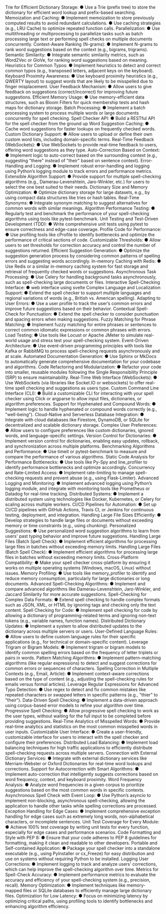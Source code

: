 Trie for Efficient Dictionary Storage:
● Use a Trie (prefix tree) to store the dictionary for efficient word lookup and prefix-based searching.
Memoization and Caching:
● Implement memoization to store previously computed results to avoid redundant calculations.
● Use caching strategies (e.g., LRU Cache) to optimize repeated function calls.
Parallelization:
● Use multithreading or multiprocessing to parallelize tasks such as batch processing large text or performing
spell checks on multiple documents concurrently.
Context-Aware Ranking (N-grams):
● Implement N-grams to rank word suggestions based on the context (e.g., bigrams, trigrams).
Semantic Similarity:
● Integrate semantic similarity metrics, such as Word2Vec or GloVe, for ranking word suggestions based on
meaning.
Heuristics for Common Typos:
● Implement heuristics to detect and correct common typos (e.g., transposed letters, adjacent keys on the
keyboard).
Keyboard Proximity Awareness:
● Use keyboard proximity heuristics (e.g., QWERTY layout) to suggest words that are likely to be misspelled due
to finger misplacement.
User Feedback Mechanism:
● Allow users to give feedback on suggestions (correct/incorrect) for improving future suggestions.
Efficient Memory Usage:
● Use memory-efficient data structures, such as Bloom Filters for quick membership tests and hash maps for
dictionary storage.
Batch Processing:
● Implement a batch processing system to process multiple words or large documents concurrently for spell
checking.
Spell Checker API:
● Build a RESTful API for the spell checker from the ground up
Word Suggestion Caching:
● Cache word suggestions for faster lookups on frequently checked words.
Custom Dictionary Support:
● Allow users to upload or define their own custom word lists, including domain-specific terms.
Real-Time Feedback (WebSockets):
● Use WebSockets to provide real-time feedback to users, offering word suggestions as they type.
Auto-Correction Based on Context:
● Implement logic to auto-correct based on the surrounding context (e.g., suggesting "there" instead of "their"
based on sentence context).
Error-Handling and Logging:
● Implement robust error-handling and logging using Python’s logging module to track errors and
performance metrics.
Extensible Algorithm Support:
● Provide support for multiple spell-checking algorithms (e.g., Damerau-Levenshtein, Jaro-Winkler, etc.) for
users to select the one best suited to their needs.
Dictionary Size and Memory Optimization:
● Optimize dictionary storage for large datasets, e.g., by using compact data structures like tries or hash
tables.
Real-Time Synonyms:
● Integrate synonym matching to suggest alternatives for common words with similar meanings.
Algorithm Performance Testing:
● Regularly test and benchmark the performance of your spell-checking algorithms using tools like
pytest-benchmark.
Unit Testing and Test-Driven Development (TDD):
● Write comprehensive unit tests using pytest to ensure correctness and edge-case coverage.
Profile Code for Performance:
● Use profiling tools like cProfile to identify bottlenecks and optimize the performance of critical sections of
code.
Customizable Thresholds:
● Allow users to set thresholds for correction accuracy and control the number of suggestions returned.
Efficient Suggestion Generation:
● Optimize the suggestion generation process by considering common patterns of spelling errors and
suggesting words accordingly.
In-memory Caching with Redis:
● Use Redis or a similar in-memory caching system for fast storage and retrieval of frequently checked words
or suggestions.
Asynchronous Task Processing:
● Use Celery for handling background tasks asynchronously, such as spell-checking large documents or files.
Interactive Spell-Checking Interface:
● web interface using svelte
Complex Language and Localization Support:
● Extend the spell checker to support multiple languages and regional variations of words (e.g., British vs.
American spelling).
Adapting to User Errors:
● Use a user profile to track the user’s common errors and improve future suggestions based on their
behavior.
Contextual Spell-Check for Punctuation:
● Extend the spell checker to consider punctuation and spacing errors when making suggestions.
Fuzzy Matching for Phrase Matching:
● Implement fuzzy matching for entire phrases or sentences to correct common idiomatic expressions or
common phrases with errors.
Load Testing:
● Use tools like Locust or Apache JMeter to simulate real-world usage and stress test your spell-checking
system.
Event-Driven Architecture:
● Use event-driven programming principles with tools like Kafka or RabbitMQ to process spell-checking
requests asynchronously and at scale.
Automated Documentation Generation:
● Use Sphinx or MkDocs to automatically generate comprehensive documentation for your codebase and
algorithms.
Code Refactoring and Modularization:
● Refactor your code into smaller, reusable modules following the Single Responsibility Principle (SRP) to
ensure maintainability.
Real-Time Web Interface (WebSockets):
● Use WebSockets (via libraries like Socket.IO or websockets) to offer real-time spell checking and
suggestions as users type.
Custom Command Line Interface (CLI):
● Build a customizable CLI for interacting with your spell checker using Click or argparse to allow input files,
dictionaries, or algorithm preferences.
Support for Hyphenated and Compound Words:
● Implement logic to handle hyphenated or compound words correctly (e.g., "well-being").
Cloud-Native and Serverless Database Integration:
● Integrate with cloud databases like Firestore, DynamoDB, or SQLite for decentralized and scalable dictionary
storage.
Complex User Preferences:
● Allow users to configure preferences like custom dictionaries, ignored words, and language-specific
settings.
Version Control for Dictionaries:
● Implement version control for dictionaries, enabling easy updates, rollback, and synchronization across
multiple platforms.
Benchmarking Algorithms and Performance:
● Use timeit or pytest-benchmark to measure and compare the performance of various algorithms.
Static Code Analysis for Performance Bottlenecks:
● Use tools like Py-Spy and line_profiler to identify performance bottlenecks and optimize accordingly.
Concurrency and Rate-Limited Access:
● Implement rate-limiting to manage spell-checking requests and prevent abuse (e.g., using Flask-Limiter).
Advanced Logging and Monitoring:
● Implement advanced logging using Python’s logging module, and integrate with monitoring tools like
Prometheus or Datadog for real-time tracking.
Distributed Systems:
● Implement a distributed system using technologies like Docker, Kubernetes, or Celery for scaling across
multiple workers.
CI/CD Pipelines for Automation:
● Set up CI/CD pipelines with GitHub Actions, Travis CI, or Jenkins for continuous testing, deployment, and
integration.
Handling Large File Sizes Efficiently:
● Develop strategies to handle large files or documents without exceeding memory or time constraints (e.g.,
using chunking).
Personalized Suggestions:
● Use personalized word suggestion algorithms to learn from users' past typing behavior and improve future
suggestions.
Handling Large Files (Batch Spell Check):
● Implement efficient algorithms for processing large files in batches without exceeding memory limits.
Handling Large Files (Batch Spell Check):
● Implement efficient algorithms for processing large files in batches without exceeding memory limits.
Cross-Platform Compatibility:
● Make your spell checker cross-platform by ensuring it works on multiple operating systems (Windows,
macOS, Linux) without issues.
Memory Profiling:
● Use tools like memory_profiler to identify and reduce memory consumption, particularly for large
dictionaries or long documents.
Advanced Spell-Checking Algorithms:
● Implement and compare advanced algorithms like Damerau-Levenshtein, Jaro-Winkler, and Jaccard
Similarity for more accurate suggestions.
Spell-Checking for Complex Data Formats:
● Extend spell checking to handle complex formats such as JSON, XML, or HTML by ignoring tags and checking
only the text content.
Spell Checking for Code:
● Implement spell checking for code by allowing a dictionary of programming-related terms and ignoring
non-text tokens (e.g., variable names, function names).
Distributed Dictionary Updates:
● Implement a system to allow distributed updates to the dictionary across multiple servers or users.
User-Defined Language Rules:
● Allow users to define custom language rules for their specific applications (e.g., for technical or
domain-specific content).
Leverage Trigram or Bigram Models:
● Implement trigram or bigram models to identify common spelling errors based on the frequency of letter
triplets or pairs in words.
Pattern Matching Algorithms:
● Implement pattern-matching algorithms (like regular expressions) to detect and suggest corrections for
common errors or sequences of characters.
Spelling Correction in Multiple Contexts (e.g., Email, Article):
● Implement context-aware corrections based on the type of content (e.g., adjusting the spell-checking rules
for emails versus formal articles).
Leverage Regular Expressions for Advanced Typo Detection:
● Use regex to detect and fix common mistakes like repeated characters or swapped letters in specific
patterns (e.g., "thier" to "their").
Data-Driven Spell Checking:
● Implement a data-driven approach using corpus-based error models to refine your algorithm over time.
Progressive Spell Checking:
● Allow progressive spell checking to work as the user types, without waiting for the full input to be completed
before providing suggestions.
Real-Time Analytics of Misspelled Words:
● Provide real-time analytics and statistics on the most common misspelled words in user inputs.
Customizable User Interface:
● Create a user-friendly, customizable interface for users to interact with the spell checker and configure their
preferences.
Distributed Load Balancing:
● Implement load balancing techniques for high traffic applications to efficiently distribute spell-checking
requests across multiple servers.
Connection with External Dictionary Services:
● Integrate with external dictionary services like Merriam-Webster or Oxford Dictionaries for real-time word
lookups and corrections.
Support for Autocorrection with Smart Algorithms:
● Implement auto-correction that intelligently suggests corrections based on word frequency, context, and
keyboard proximity.
Word Frequency Analysis:
● Analyze word frequencies in a given corpus to prioritize suggestions based on the most common words in
specific contexts.
Asynchronous Spell Check with Event Loop:
● Use Python’s asyncio to implement non-blocking, asynchronous spell-checking, allowing the application to
handle other tasks while spelling corrections are processed.
Exception Handling for Edge Cases:
● Implement comprehensive exception handling for edge cases such as extremely long words,
non-alphabetical characters, or incomplete sentences.
Unit Test Coverage for Every Module:
● Achieve 100% test coverage by writing unit tests for every function, especially for edge cases and
performance scenarios.
Code Formatting and Style with PEP 8:
● Ensure that your code adheres to PEP 8 guidelines for formatting, making it clean and readable to other
developers.
Portable and Self-contained Application:
● Package your spell checker into a standalone executable (e.g., using PyInstaller or cx_Freeze) for easy
distribution and use on systems without requiring Python to be installed.
Logging User Corrections:
● Implement logging to track and analyze users' corrections, which can help improve the spell-checking
algorithm over time.
Metrics for Spell-Check Accuracy:
● Implement performance metrics to evaluate the accuracy and efficiency of your spell-checking system
(e.g., precision, recall).
Memory Optimization:
● Implement techniques like memory-mapped files or SQLite databases to efficiently manage large
dictionary files.
Optimization for Low Latency:
● Focus on minimizing latency by optimizing critical paths, using profiling tools to identify bottlenecks and
enhancing algorithm efficiency.
